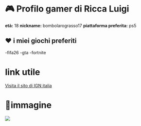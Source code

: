 # 🎮 Profilo gamer di Ricca Luigi

**età:** 18
**nickname:** bombolarograsso17
**piattaforma preferita:** ps5

## ❤ i miei giochi preferiti

-fifa26
-gta
-fortnite

# link utile

[Visita il sito di IGN italia](https://it.ign.com/)

# 📸immagine
![](https://www.google.com/url?sa=i&url=https%3A%2F%2Fwww.facebook.com%2Fphoto.php%3Ffbid%3D1146282267530790%26id%3D100064470831091%26set%3Da.542676494558040&psig=AOvVaw2ajxUOVM3XeucL5SE53MX7&ust=1761825135888000&source=images&cd=vfe&opi=89978449&ved=0CBIQjRxqFwoTCNjth-GsyZADFQAAAAAdAAAAABAK)
